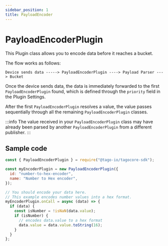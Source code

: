 ```yaml
---
sidebar_position: 1
title: PayloadEncoder
---
```


# PayloadEncoderPlugin

This Plugin class allows you to encode data before it reaches a bucket.

The flow works as follows:

```shell
Device sends data -----> PayloadEncoderPlugin ----> Payload Parser ---> Bucket
```

Once the device sends data, the data is immediately forwarded to the first `PayloadEncoderPlugin` found, which is defined through the `priority` field in the Plugin Settings.

After the first `PayloadEncoderPlugin` resolves a value, the value passes sequentially through all the remaining `PayloadEncoderPlugin` classes.

:::info
The value received in your `PayloadEncoderPlugin` class may have already been parsed by another `PayloadEncoderPlugin` from a different publisher.
:::

## Sample code

```js
const { PayloadEncoderPlugin } = require("@tago-io/tagocore-sdk");

const myEncoderPlugin = new PayloadEncoderPlugin({
  id: "number-to-hex-encoder",
  name: "Number to Hex encoder",
});

// You should encode your data here.
// This example encodes number values into a hex format.
myEncoderPlugin.onCall = async (data) => {
  if (data) {
    const isNumber = !isNaN(data.value);
    if (isNumber) {
      // encodes data.value to a hex format
      data.value = data.value.toString(16);
    }
  }
};
```
